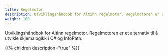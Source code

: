 ```yaml
---
title: Regelmotor
description: Utviklingshåndbok for Altinn regelmotor. Regelmotoren er et alternativ til å utvikle logikk i C# og InfoPath.
weight: 100
---
```


Utviklingshåndbok for Altinn regelmotor. Regelmotoren er et alternativ til å utvikle skjemalogikk i C# og InfoPath.

{{% children description="true" %}}
